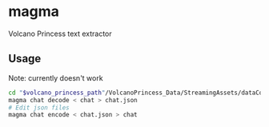# magma
Volcano Princess text extractor

## Usage

Note: currently doesn't work

```sh
cd "$volcano_princess_path"/VolcanoPrincess_Data/StreamingAssets/dataConfig/ch
magma chat decode < chat > chat.json
# Edit json files
magma chat encode < chat.json > chat
```
